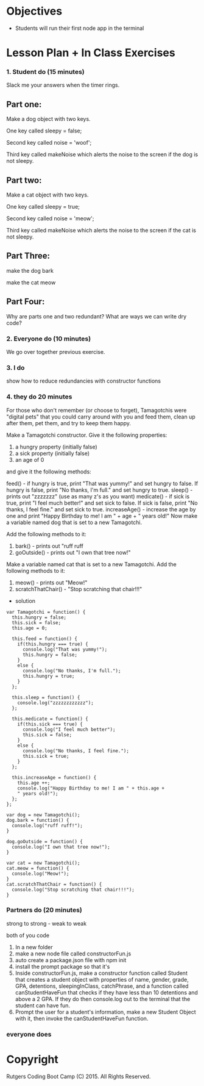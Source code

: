 # Objectives

* Students will run their first node app in the terminal

# Lesson Plan + In Class Exercises

### 1. Student do (15 minutes)

Slack me your answers when the timer rings.

Part one:
---------
Make a dog object with two keys.

One key called sleepy = false;

Second key called noise = 'woof';

Third key called makeNoise which alerts the noise to the screen if the dog is not sleepy. 

Part two:
---------
Make a cat object with two keys.

One key called sleepy = true;

Second key called noise = 'meow';

Third key called makeNoise which alerts the noise to the screen if the cat is not sleepy. 

Part Three:
-----------
make the dog bark 

make the cat meow

Part Four:
-----------
Why are parts one and two redundant? What are ways we can write dry code?


### 2. Everyone do (10 minutes)

We go over together previous exercise.

### 3. I do

show how to reduce redundancies with constructor functions

### 4. they do 20 minutes

For those who don't remember (or choose to forget), Tamagotchis were "digital pets" that you could carry around with you and feed them, clean up after them, pet them, and try to keep them happy.

Make a Tamagotchi constructor. Give it the following properties:
1. a hungry property (initially false)
2. a sick property (initially false)
3. an age of 0

and give it the following methods:

feed() - if hungry is true, print "That was yummy!" and set hungry to false. If hungry is false, print "No thanks, I'm full." and set hungry to true.
sleep() - prints out "zzzzzzz" (use as many z's as you want)
medicate() - if sick is true, print "I feel much better!" and set sick to false. If sick is false, print "No thanks, I feel fine." and set sick to true.
increaseAge() - increase the age by one and print "Happy Birthday to me! I am " + age + " years old!"
Now make a variable named dog that is set to a new Tamagotchi.

Add the following methods to it:
1. bark() - prints out "ruff ruff
2. goOutside() - prints out "I own that tree now!"

Make a variable named cat that is set to a new Tamagotchi. Add the following methods to it:
1. meow() - prints out "Meow!"
2. scratchThatChair() - "Stop scratching that chair!!!"

* solution

```
var Tamagotchi = function() {
  this.hungry = false;
  this.sick = false;
  this.age = 0;

  this.feed = function() {
    if(this.hungry === true) {
      console.log("That was yummy!");
      this.hungry = false;
    }
    else {
      console.log("No thanks, I'm full.");
      this.hungry = true;
    }
  };

  this.sleep = function() {
    console.log("zzzzzzzzzzzz");
  };

  this.medicate = function() {
    if(this.sick === true) {
      console.log("I feel much better");
      this.sick = false;
    }
    else {
      console.log("No thanks, I feel fine.");
      this.sick = true;
    }
  };

  this.increaseAge = function() {
    this.age ++;
    console.log("Happy Birthday to me! I am " + this.age +
    " years old!");
  };
};

var dog = new Tamagotchi();
dog.bark = function() {
  console.log("ruff ruff!");
}

dog.goOutside = function() {
  console.log("I own that tree now!");
}

var cat = new Tamagotchi();
cat.meow = function() {
  console.log("Meow!");
}
cat.scratchThatChair = function() {
  console.log("Stop scratching that chair!!!");
}
```

	
### Partners do (20 minutes)

strong to strong - weak to weak

both of you code

1. In a new folder
2. make a new node file called constructorFun.js
3. auto create a package.json file with npm init
4. install the prompt package so that it's 
5. Inside constructorFun.js, make a constructor function called Student that creates a student object with properties of name, gender, grade, GPA, detentions, sleepingInClass, catchPhrase, and a function called canStudentHaveFun that checks if they have less than 10 detentions and above a 2 GPA. If they do then console.log out to the terminal that the student can have fun.
6. Prompt the user for a student's information, make a new Student Object with it, then invoke the canStudentHaveFun function.

### everyone does



# Copyright
Rutgers Coding Boot Camp (C) 2015. All Rights Reserved.
